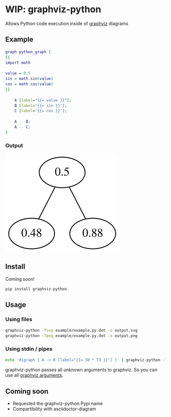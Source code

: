 # WIP: graphviz-python
Allows Python code execution inside of [graphviz](https://graphviz.org/) diagrams

## Example
```dot
graph python_graph {
{{
import math

value = 0.5
sin = math.sin(value)
cos = math.cos(value)
}}

    A [label="{{= value }}"];
    B [label="{{= sin }}"];
    C [label="{{= cos }}"];

    A -- B;
    A -- C;
}
```

### Output
![output](assets/output.svg)

## Install
Coming soon!
```bash
pip install graphviz-python
```

## Usage
### Using files
```bash
graphviz-python -Tsvg example/example.py.dot -o output.svg
graphviz-python -Tpng example/example.py.dot -o output.png
```

### Using stdin / pipes
```bash
echo 'digraph { A -> B [label="{{= 38 * 73 }}"] }' | graphviz-python -Tsvg > output.svg
```

graphviz-python passes all unknown arguments to graphviz. So you can use all [graphviz arguments](https://graphviz.org/doc/info/command.html).

## Coming soon
- Requested the graphviz-python Pypi name
- Compartibility with asciidoctor-diagram
